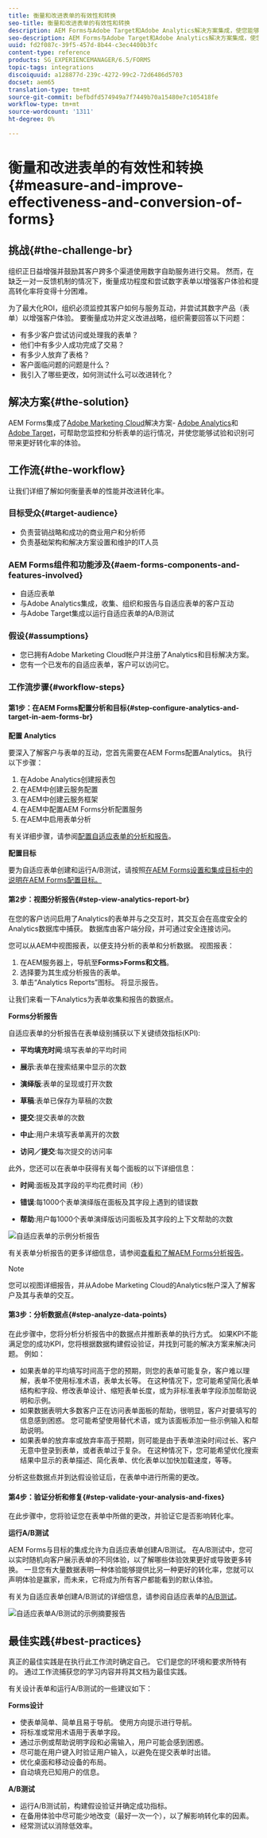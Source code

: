 ```yaml
---
title: 衡量和改进表单的有效性和转换
seo-title: 衡量和改进表单的有效性和转换
description: AEM Forms与Adobe Target和Adobe Analytics解决方案集成，使您能够衡量和改进表单的性能和转化率。
seo-description: AEM Forms与Adobe Target和Adobe Analytics解决方案集成，使您能够衡量和改进表单的性能和转化率。
uuid: fd2f087c-39f5-457d-8b44-c3ec4400b3fc
content-type: reference
products: SG_EXPERIENCEMANAGER/6.5/FORMS
topic-tags: integrations
discoiquuid: a128877d-239c-4272-99c2-72d6486d5703
docset: aem65
translation-type: tm+mt
source-git-commit: befbdfd574949a7f7449b70a15480e7c105418fe
workflow-type: tm+mt
source-wordcount: '1311'
ht-degree: 0%

---
```



# 衡量和改进表单的有效性和转换{#measure-and-improve-effectiveness-and-conversion-of-forms}

## 挑战{#the-challenge-br}

组织正日益增强并鼓励其客户跨多个渠道使用数字自助服务进行交易。 然而，在缺乏一对一反馈机制的情况下，衡量成功程度和尝试数字表单以增强客户体验和提高转化率将变得十分困难。

为了最大化ROI，组织必须监控其客户如何与服务互动，并尝试其数字产品（表单）以增强客户体验。 要衡量成功并定义改进战略，组织需要回答以下问题：

* 有多少客户尝试访问或处理我的表单？
* 他们中有多少人成功完成了交易？
* 有多少人放弃了表格？
* 客户面临问题的问题是什么？
* 我引入了哪些更改，如何测试什么可以改进转化？

## 解决方案{#the-solution}

AEM Forms集成了[Adobe Marketing Cloud](https://www.adobe.com/marketing-cloud.html)解决方案- [Adobe Analytics](https://www.adobe.com/marketing-cloud/web-analytics.html)和[Adobe Target](https://www.adobe.com/marketing-cloud/testing-targeting.html)，可帮助您监控和分析表单的运行情况，并使您能够试验和识别可带来更好转化率的体验。

## 工作流{#the-workflow}

让我们详细了解如何衡量表单的性能并改进转化率。

### 目标受众{#target-audience}

* 负责营销战略和成功的商业用户和分析师
* 负责基础架构和解决方案设置和维护的IT人员

### AEM Forms组件和功能涉及{#aem-forms-components-and-features-involved}

* 自适应表单
* 与Adobe Analytics集成，收集、组织和报告与自适应表单的客户互动
* 与Adobe Target集成以运行自适应表单的A/B测试

### 假设{#assumptions}

* 您已拥有Adobe Marketing Cloud帐户并注册了Analytics和目标解决方案。
* 您有一个已发布的自适应表单，客户可以访问它。

### 工作流步骤{#workflow-steps}

#### 第1步：在AEM Forms配置分析和目标{#step-configure-analytics-and-target-in-aem-forms-br}

**配置 Analytics**

要深入了解客户与表单的互动，您首先需要在AEM Forms配置Analytics。 执行以下步骤：

1. 在Adobe Analytics创建报表包
1. 在AEM中创建云服务配置
1. 在AEM中创建云服务框架
1. 在AEM中配置AEM Forms分析配置服务
1. 在AEM中启用表单分析

有关详细步骤，请参阅[配置自适应表单的分析和报告](../../forms/using/configure-analytics-forms-documents.md)。

**配置目标**

要为自适应表单创建和运行A/B测试，请按照[在AEM Forms设置和集成目标中的说明在AEM Forms配置目标。](../../forms/using/ab-testing-adaptive-forms.md#p-set-up-and-integrate-target-in-aem-forms-p)

#### 第2步：视图分析报告{#step-view-analytics-report-br}

在您的客户访问启用了Analytics的表单并与之交互时，其交互会在高度安全的Analytics数据库中捕获。 数据库由客户端分段，并可通过安全连接访问。

您可以从AEM中视图报表，以便支持分析的表单和分析数据。 视图报表：

1. 在AEM服务器上，导航至&#x200B;**Forms>Forms和文档**。
1. 选择要为其生成分析报告的表单。
1. 单击“Analytics Reports”图标。 将显示报告。

让我们来看一下Analytics为表单收集和报告的数据点。

**Forms分析报告**

自适应表单的分析报告在表单级别捕获以下关键绩效指标(KPI):

* **平均填充时间**:填写表单的平均时间
* **展示**:表单在搜索结果中显示的次数

* **演绎版**:表单的呈现或打开次数
* **草稿**:表单已保存为草稿的次数

* **提交**:提交表单的次数
* **中止**:用户未填写表单离开的次数
* **访问／提交**:每次提交的访问率

此外，您还可以在表单中获得有关每个面板的以下详细信息：

* **时间**:面板及其字段的平均花费时间（秒）

* **错误**:每1000个表单演绎版在面板及其字段上遇到的错误数

* **帮助**:用户每1000个表单演绎版访问面板及其字段的上下文帮助的次数

![自适应表单的示例分析报告](assets/summary-report.png)

有关表单分析报告的更多详细信息，请参阅[查看和了解AEM Forms分析报告](../../forms/using/view-understand-aem-forms-analytics-reports.md)。

>[!NOTE]
>
>您可以视图详细报告，并从Adobe Marketing Cloud的Analytics帐户深入了解客户及其与表单的交互。

#### 第3步：分析数据点{#step-analyze-data-points}

在此步骤中，您将分析分析报告中的数据点并推断表单的执行方式。 如果KPI不能满足您的成功KPI，您将根据数据构建假设验证，并找到可能的解决方案来解决问题。 例如：

* 如果表单的平均填写时间高于您的预期，则您的表单可能复杂，客户难以理解，表单不使用标准术语，表单太长等。 在这种情况下，您可能希望简化表单结构和字段、修改表单设计、缩短表单长度，或为非标准表单字段添加帮助说明和示例。
* 如果数据表明大多数客户正在访问表单面板的帮助，很明显，客户对要填写的信息感到困惑。 您可能希望使用替代术语，或为该面板添加一些示例输入和帮助说明。
* 如果表单的放弃率或放弃率高于预期，则可能是由于表单渲染时间过长、客户无意中登录到表单，或者表单过于复杂。 在这种情况下，您可能希望优化搜索结果中显示的表单描述、简化表单、优化表单以加快加载速度，等等。

分析这些数据点并到达假设验证后，在表单中进行所需的更改。

#### 第4步：验证分析和修复{#step-validate-your-analysis-and-fixes}

在此步骤中，您将验证您在表单中所做的更改，并验证它是否影响转化率。

**运行A/B测试**

AEM Forms与目标的集成允许为自适应表单创建A/B测试。 在A/B测试中，您可以实时随机向客户展示表单的不同体验，以了解哪些体验效果更好或导致更多转换。 一旦您有大量数据表明一种体验能够提供比另一种更好的转化率，您就可以声明体验是赢家，而未来，它将成为所有客户都能看到的默认体验。

有关为自适应表单创建A/B测试的详细信息，请参阅自适应表单的[A/B测试](../../forms/using/ab-testing-adaptive-forms.md)。

![自适应表单A/B测试的示例摘要报告](assets/ab-test-report-4.png)

## 最佳实践{#best-practices}

真正的最佳实践是在执行此工作流时确定自己。 它们是您的环境和要求所特有的。 通过工作流捕获您的学习内容并将其文档为最佳实践。

有关设计表单和运行A/B测试的一些建议如下：

**Forms设计**

* 使表单简单、简单且易于导航。 使用方向提示进行导航。
* 将标准或常用术语用于表单字段。
* 通过示例或帮助说明字段和必需输入，用户可能会感到困惑。
* 尽可能在用户键入时验证用户输入，以避免在提交表单时出错。
* 优化桌面和移动设备的布局。
* 自动填充已知用户的信息。

**A/B测试**

* 运行A/B测试前，构建假设验证并确定成功指标。
* 在备用体验中尽可能少地改变（最好一次一个），以了解影响转化率的因素。
* 经常测试以消除低效率。

